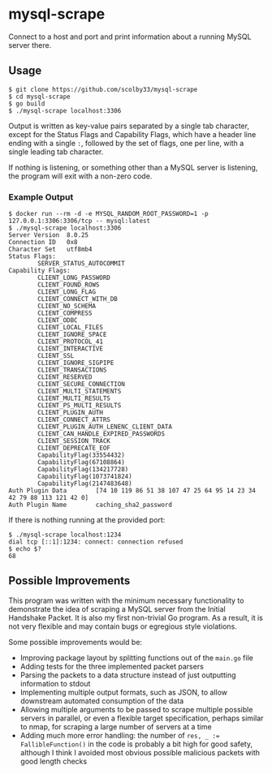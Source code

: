 # mysql-scrape

Connect to a host and port and print information about a running MySQL server
there.

## Usage

```console
$ git clone https://github.com/scolby33/mysql-scrape
$ cd mysql-scrape
$ go build
$ ./mysql-scrape localhost:3306
```

Output is written as key-value pairs separated by a single tab character, except
for the Status Flags and Capability Flags, which have a header line ending with
a single `:`, followed by the set of flags, one per line, with a single leading
tab character.

If nothing is listening, or something other than a MySQL server is listening,
the program will exit with a non-zero code.

### Example Output

```console
$ docker run --rm -d -e MYSQL_RANDOM_ROOT_PASSWORD=1 -p 127.0.0.1:3306:3306/tcp -- mysql:latest
$ ./mysql-scrape localhost:3306
Server Version  8.0.25
Connection ID   0x8
Character Set   utf8mb4
Status Flags:
        SERVER_STATUS_AUTOCOMMIT
Capability Flags:
        CLIENT_LONG_PASSWORD
        CLIENT_FOUND_ROWS
        CLIENT_LONG_FLAG
        CLIENT_CONNECT_WITH_DB
        CLIENT_NO_SCHEMA
        CLIENT_COMPRESS
        CLIENT_ODBC
        CLIENT_LOCAL_FILES
        CLIENT_IGNORE_SPACE
        CLIENT_PROTOCOL_41
        CLIENT_INTERACTIVE
        CLIENT_SSL
        CLIENT_IGNORE_SIGPIPE
        CLIENT_TRANSACTIONS
        CLIENT_RESERVED
        CLIENT_SECURE_CONNECTION
        CLIENT_MULTI_STATEMENTS
        CLIENT_MULTI_RESULTS
        CLIENT_PS_MULTI_RESULTS
        CLIENT_PLUGIN_AUTH
        CLIENT_CONNECT_ATTRS
        CLIENT_PLUGIN_AUTH_LENENC_CLIENT_DATA
        CLIENT_CAN_HANDLE_EXPIRED_PASSWORDS
        CLIENT_SESSION_TRACK
        CLIENT_DEPRECATE_EOF
        CapabilityFlag(33554432)
        CapabilityFlag(67108864)
        CapabilityFlag(134217728)
        CapabilityFlag(1073741824)
        CapabilityFlag(2147483648)
Auth Plugin Data        [74 10 119 86 51 38 107 47 25 64 95 14 23 34 42 79 88 113 121 42 0]
Auth Plugin Name        caching_sha2_password
```

If there is nothing running at the provided port:

```console
$ ./mysql-scrape localhost:1234
dial tcp [::1]:1234: connect: connection refused
$ echo $?
68
```

## Possible Improvements

This program was written with the minimum necessary functionality to demonstrate
the idea of scraping a MySQL server from the Initial Handshake Packet. It is
also my first non-trivial Go program. As a result, it is not very flexible and
may contain bugs or egregious style violations.

Some possible improvements would be:

- Improving package layout by splitting functions out of the `main.go` file
- Adding tests for the three implemented packet parsers
- Parsing the packets to a data structure instead of just outputting information
  to stdout
- Implementing multiple output formats, such as JSON, to allow downstream
  automated consumption of the data
- Allowing multiple arguments to be passed to scrape multiple possible servers
  in parallel, or even a flexible target specification, perhaps similar to nmap,
  for scraping a large number of servers at a time
- Adding much more error handling: the number of `res, _ := FallibleFunction()`
  in the code is probably a bit high for good safety, although I think I avoided
  most obvious possible malicious packets with good length checks
